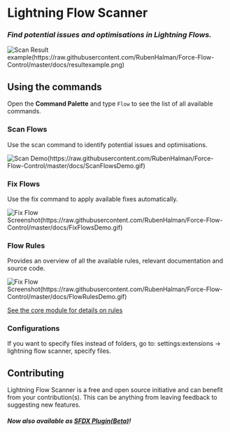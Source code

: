 # Lightning Flow Scanner
### _Find potential issues and optimisations in Lightning Flows._

![Scan Result example(https://raw.githubusercontent.com/RubenHalman/Force-Flow-Control/master/docs/resultexample.png)](https://raw.githubusercontent.com/Force-Config-Control/lightning-flow-scanner-vsce/master/docs/resultexample.png)

## Using the commands

Open the **Command Palette** and type `Flow` to see the list of all available commands.

### Scan Flows

Use the scan command to identify potential issues and optimisations.

![Scan Demo(https://raw.githubusercontent.com/RubenHalman/Force-Flow-Control/master/docs/ScanFlowsDemo.gif)](https://raw.githubusercontent.com/Force-Config-Control/lightning-flow-scanner-vsce/master/docs/ScanFlowsDemo.gif)

### Fix Flows

Use the fix command to apply available fixes automatically.  

![Fix Flow Screenshot(https://raw.githubusercontent.com/RubenHalman/Force-Flow-Control/master/docs/FixFlowsDemo.gif)](https://raw.githubusercontent.com/Force-Config-Control/lightning-flow-scanner-vsce/master/docs/FixFlowsDemo.gif)

### Flow Rules

Provides an overview of all the available rules, relevant documentation and source code. 

![Fix Flow Screenshot(https://raw.githubusercontent.com/RubenHalman/Force-Flow-Control/master/docs/FlowRulesDemo.gif)](https://raw.githubusercontent.com/Force-Config-Control/lightning-flow-scanner-vsce/master/docs/FlowRulesDemo.gif)

[See the core module for details on rules](https://github.com/Force-Config-Control/lightning-flow-scanner-core)

### Configurations

If you want to specify files instead of folders, go to:
   settings:extensions -> lightning flow scanner, specify files.

## Contributing

Lightning Flow Scanner is a free and open source initiative and can benefit from your contribution(s). 
This can be anything from leaving feedback to suggesting new features.

#### _Now also available as [SFDX Plugin(Beta)](https://github.com/Force-Config-Control/lightning-flow-scanner-sfdx)!_
